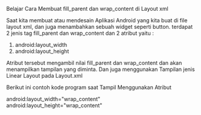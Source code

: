 Belajar Cara Membuat fill_parent dan wrap_content di Layout xml

Saat kita membuat atau mendesain Aplikasi Android yang kita buat di file layout xml, dan juga  menambahkan sebuah widget  seperti button. terdapat 2 jenis tag fill_parent dan wrap_content dan 2 atribut yaitu :

1. android:layout_width
2. android:layout_height

Atribut tersebut mengambil nilai fill_parent dan wrap_content dan akan menampilkan tampilan yang diminta. Dan  juga menggunakan Tampilan jenis Linear Layout pada Layout.xml

Berikut ini contoh kode program saat Tampil Menggunakan Atribut

android:layout_width="wrap_content"
android:layout_height="wrap_content"
